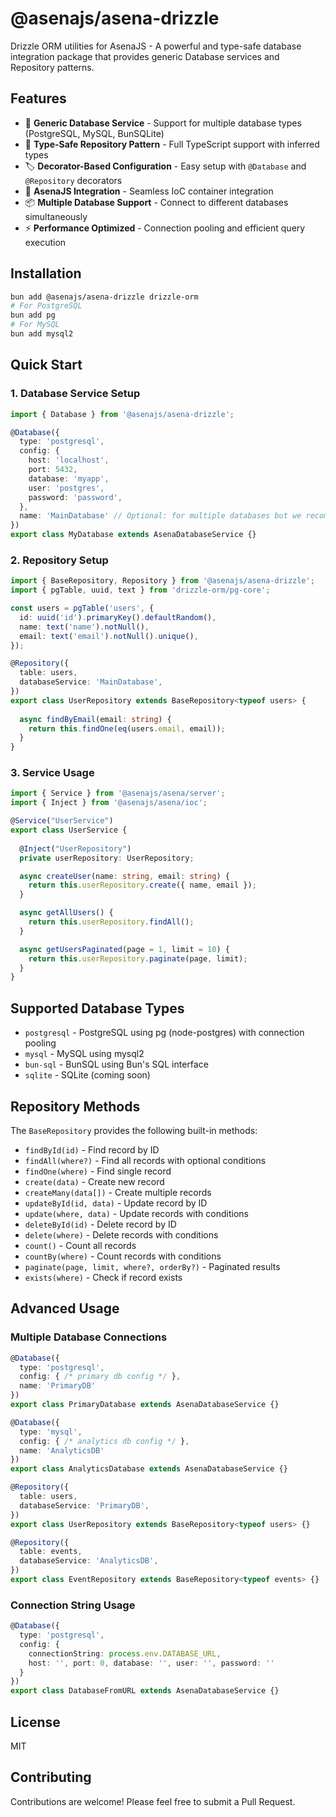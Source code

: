 # @asenajs/asena-drizzle

Drizzle ORM utilities for AsenaJS - A powerful and type-safe database integration package that provides generic Database services and Repository patterns.

## Features

- 🚀 **Generic Database Service** - Support for multiple database types (PostgreSQL, MySQL, BunSQLite)
- 🎯 **Type-Safe Repository Pattern** - Full TypeScript support with inferred types
- 🏷️ **Decorator-Based Configuration** - Easy setup with `@Database` and `@Repository` decorators
- 🔧 **AsenaJS Integration** - Seamless IoC container integration
- 📦 **Multiple Database Support** - Connect to different databases simultaneously
- ⚡ **Performance Optimized** - Connection pooling and efficient query execution

## Installation

```bash
bun add @asenajs/asena-drizzle drizzle-orm
# For PostgreSQL
bun add pg
# For MySQL
bun add mysql2
```

## Quick Start

### 1. Database Service Setup

```typescript
import { Database } from '@asenajs/asena-drizzle';

@Database({
  type: 'postgresql',
  config: {
    host: 'localhost',
    port: 5432,
    database: 'myapp',
    user: 'postgres',
    password: 'password',
  },
  name: 'MainDatabase' // Optional: for multiple databases but we recommend using it
})
export class MyDatabase extends AsenaDatabaseService {}
```

### 2. Repository Setup

```typescript
import { BaseRepository, Repository } from '@asenajs/asena-drizzle';
import { pgTable, uuid, text } from 'drizzle-orm/pg-core';

const users = pgTable('users', {
  id: uuid('id').primaryKey().defaultRandom(),
  name: text('name').notNull(),
  email: text('email').notNull().unique(),
});

@Repository({
  table: users,
  databaseService: 'MainDatabase',
})
export class UserRepository extends BaseRepository<typeof users> {
  
  async findByEmail(email: string) {
    return this.findOne(eq(users.email, email));
  }
}
```

### 3. Service Usage

```typescript
import { Service } from '@asenajs/asena/server';
import { Inject } from '@asenajs/asena/ioc';

@Service("UserService")
export class UserService {
  
  @Inject("UserRepository")
  private userRepository: UserRepository;

  async createUser(name: string, email: string) {
    return this.userRepository.create({ name, email });
  }

  async getAllUsers() {
    return this.userRepository.findAll();
  }

  async getUsersPaginated(page = 1, limit = 10) {
    return this.userRepository.paginate(page, limit);
  }
}
```

## Supported Database Types

- `postgresql` - PostgreSQL using pg (node-postgres) with connection pooling
- `mysql` - MySQL using mysql2
- `bun-sql` - BunSQL using Bun's SQL interface
- `sqlite` - SQLite (coming soon)

## Repository Methods

The `BaseRepository` provides the following built-in methods:

- `findById(id)` - Find record by ID
- `findAll(where?)` - Find all records with optional conditions
- `findOne(where)` - Find single record
- `create(data)` - Create new record
- `createMany(data[])` - Create multiple records
- `updateById(id, data)` - Update record by ID
- `update(where, data)` - Update records with conditions
- `deleteById(id)` - Delete record by ID
- `delete(where)` - Delete records with conditions
- `count()` - Count all records
- `countBy(where)` - Count records with conditions
- `paginate(page, limit, where?, orderBy?)` - Paginated results
- `exists(where)` - Check if record exists

## Advanced Usage

### Multiple Database Connections

```typescript
@Database({
  type: 'postgresql',
  config: { /* primary db config */ },
  name: 'PrimaryDB'
})
export class PrimaryDatabase extends AsenaDatabaseService {}

@Database({
  type: 'mysql',
  config: { /* analytics db config */ },
  name: 'AnalyticsDB'
})
export class AnalyticsDatabase extends AsenaDatabaseService {}

@Repository({
  table: users,
  databaseService: 'PrimaryDB',
})
export class UserRepository extends BaseRepository<typeof users> {}

@Repository({
  table: events,
  databaseService: 'AnalyticsDB',
})
export class EventRepository extends BaseRepository<typeof events> {}
```

### Connection String Usage

```typescript
@Database({
  type: 'postgresql',
  config: {
    connectionString: process.env.DATABASE_URL,
    host: '', port: 0, database: '', user: '', password: ''
  }
})
export class DatabaseFromURL extends AsenaDatabaseService {}
```

## License

MIT

## Contributing

Contributions are welcome! Please feel free to submit a Pull Request.